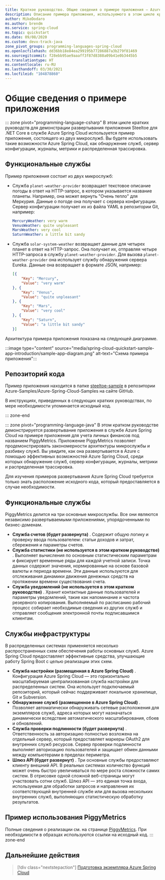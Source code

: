 ```yaml
---
title: Краткое руководство. Общие сведения о примере приложения — Azure Spring Cloud
description: Описание примера приложения, используемого в этом цикле кратких руководств по развертыванию в Azure Spring Cloud.
author: MikeDodaro
ms.author: brendm
ms.service: spring-cloud
ms.topic: quickstart
ms.date: 09/08/2020
ms.custom: devx-track-java
zone_pivot_groups: programming-languages-spring-cloud
ms.openlocfilehash: dd36bb18e84ea299195b77286887a3b279f81469
ms.sourcegitcommit: f28ebb95ae9aaaff3f87d8388a09b41e0b3445b5
ms.translationtype: HT
ms.contentlocale: ru-RU
ms.lasthandoff: 03/30/2021
ms.locfileid: "104878860"
---
```

# <a name="introduction-to-the-sample-app"></a>Общие сведения о примере приложения

::: zone pivot="programming-language-csharp"
В этом цикле кратких руководств для демонстрации развертывания приложения Steeltoe для .NET Core в службе Azure Spring Cloud используется пример приложения, состоящего из двух микрослужб. Вы будете использовать такие возможности Azure Spring Cloud, как обнаружение служб, сервер конфигурации, журналы, метрики и распределенная трассировка.

## <a name="functional-services"></a>Функциональные службы

Пример приложения состоит из двух микрослужб:

* Служба `planet-weather-provider` возвращает текстовое описание погоды в ответ на HTTP-запрос, в котором указывается название планеты. Например, она может вернуть "Очень тепло" для Меркурия. Данные о погоде она получает с сервера конфигурации. Сервер конфигурации получает их из файла YAML в репозитории Git, например:

  ```yaml
  MercuryWeather: very warm
  VenusWeather: quite unpleasant
  MarsWeather: very cool
  SaturnWeather: a little bit sandy
  ```

* Служба `solar-system-weather` возвращает данные для четырех планет в ответ на HTTP-запрос. Она получает их, отправляя четыре HTTP-запроса в службу `planet-weather-provider`. Для вызова `planet-weather-provider` она использует службу обнаружения сервера Eureka. Данные она возвращает в формате JSON, например:

  ```json
  [{
      "Key": "Mercury",
      "Value": "very warm"
  }, {
      "Key": "Venus",
      "Value": "quite unpleasant"
  }, {
      "Key": "Mars",
      "Value": "very cool"
  }, {
      "Key": "Saturn",
      "Value": "a little bit sandy"
  }]
  ```

Архитектура примера приложения показана на следующей диаграмме.

:::image type="content" source="media/spring-cloud-quickstart-sample-app-introduction/sample-app-diagram.png" alt-text="Схема примера приложения":::

## <a name="code-repository"></a>Репозиторий кода

Пример приложения находится в папке [steeltoe-sample](https://github.com/Azure-Samples/Azure-Spring-Cloud-Samples/tree/master/steeltoe-sample) в репозитории Azure-Samples/Azure-Spring-Cloud-Samples на сайте GitHub.

В инструкциях, приведенных в следующих кратких руководствах, по мере необходимости упоминается исходный код.

::: zone-end

::: zone pivot="programming-language-java"
В этом кратком руководстве демонстрируется развертывание приложения в службе Azure Spring Cloud на примере приложения для учета личных финансов под названием PiggyMetrics. Приложение PiggyMetrics позволяет продемонстрировать закономерности архитектуры микрослужбы и разбивку служб. Вы увидите, как она развертывается в Azure с помощью эффективных возможностей Azure Spring Cloud, среди которых обнаружение служб, сервер конфигурации, журналы, метрики и распределенная трассировка.

Для изучения примеров развертывания Azure Spring Cloud требуется только знать расположение исходного кода, который предоставляется в случае необходимости.

## <a name="functional-services"></a>Функциональные службы

PiggyMetrics делится на три основные микрослужбы. Все они являются независимо развертываемыми приложениями, упорядоченными по бизнес-доменам.

* **Служба счетов (будет развернута)** . Содержит общую логику и проверку ввода пользователем: статьи доходов и затрат, сбережения и параметры счетов.
* **Служба статистики (не используется в этом кратком руководстве)** . Выполняет вычисления по основным статистическим параметрам и фиксирует временные ряды для каждой учетной записи. Точка данных содержит значения, нормированные на основе базовой валюты и периода времени. Эти данные используются для отслеживания динамики движения денежных средств на протяжении времени существования счета.
* **Служба уведомлений (не используется в этом кратком руководстве)** . Хранит контактные данные пользователей и параметры уведомлений, такие как напоминание и частота резервного копирования. Выполняемый по расписанию рабочий процесс собирает необходимые сведения из других служб и отправляет сообщения электронной почты подписавшимся клиентам.

## <a name="infrastructure-services"></a>Службы инфраструктуры

В распределенных системах применяется несколько распространенных схем обеспечения работы основных служб. Azure Spring Cloud предоставляет эффективные средства, улучшающие работу Spring Boot с целью реализации этих схем. 

* **Служба настройки (размещенная в Azure Spring Cloud)** . Конфигурация Azure Spring Cloud — это горизонтально масштабируемая централизованная служба настройки для распределенных систем. Она использует подключаемый репозиторий, который сейчас поддерживает локальное хранилище, Git и Subversion.
* **Обнаружение служб (размещенное в Azure Spring Cloud)** . Позволяет автоматически обнаруживать сетевые расположения для экземпляров служб, адреса которых могут назначаться динамически вследствие автоматического масштабирования, сбоев и обновлений.
* **Служба проверки подлинности (будет развернута)** . Ответственность за авторизацию полностью возложена на отдельный сервер, который предоставляет маркеры OAuth2 для внутренних служб ресурсов. Сервер проверки подлинности выполняет авторизацию пользователей и защищает обмен данными между компьютерами в пределах периметра.
* **Шлюз API (будет развернут)** . Три основные службы предоставляют клиенту внешний API. В реальных системах количество функций может очень быстро увеличиваться по мере роста сложности самих систем. В отрисовке одной сложной веб-страницы могут участвовать сотни служб. Шлюз API — это единая точка входа, используемая для обработки запросов и направления их соответствующей внутренней службе или для вызова нескольких внутренних служб, выполняющих статистическую обработку результатов. 

## <a name="sample-usage-of-piggymetrics"></a>Пример использования PiggyMetrics

Полные сведения о реализации см. на странице [PiggyMetrics](https://github.com/Azure-Samples/piggymetrics). При необходимости в образцах используются ссылки на исходный код.
::: zone-end

## <a name="next-steps"></a>Дальнейшие действия

> [!div class="nextstepaction"]
> [Подготовка экземпляра Azure Spring Cloud](spring-cloud-quickstart-provision-service-instance.md)
